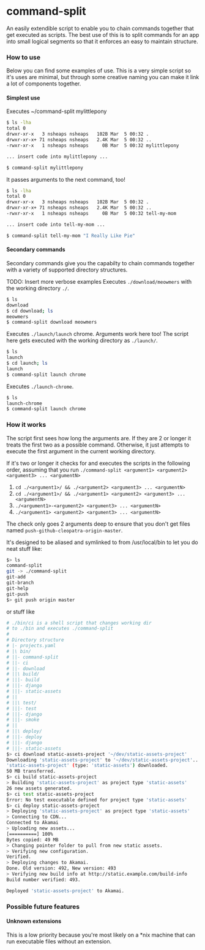 # command-split
An easily extendible script to enable you to chain commands together that get executed as scripts. The best use of this is to split commands for an app into small logical segments so that it enforces an easy to maintain structure.

### How to use
Below you can find some examples of use. This is a very simple script so it's uses are minimal, but through some creative naming you can make it link a lot of components together.

#### Simplest use
Executes ~/command-split mylittlepony
```bash
$ ls -lha
total 0
drwxr-xr-x   3 nsheaps nsheaps   102B Mar  5 00:32 .
drwxr-xr-x+ 71 nsheaps nsheaps   2.4K Mar  5 00:32 ..
-rwxr-xr-x   1 nsheaps nsheaps     0B Mar  5 00:32 mylittlepony

... insert code into mylittlepony ...

$ command-split mylittlepony
```

It passes arguments to the next command, too!
```bash
$ ls -lha
total 0
drwxr-xr-x   3 nsheaps nsheaps   102B Mar  5 00:32 .
drwxr-xr-x+ 71 nsheaps nsheaps   2.4K Mar  5 00:32 ..
-rwxr-xr-x   1 nsheaps nsheaps     0B Mar  5 00:32 tell-my-mom

... insert code into tell-my-mom ...

$ command-split tell-my-mom "I Really Like Pie"
```

#### Secondary commands
Secondary commands give you the capabilty to chain commands together with a variety of supported directory structures.

TODO: Insert more verbose examples
Executes `./download/meowmers` with the working directory `./`.
```bash
$ ls
download
$ cd download; ls
meowmers
$ command-split download meowmers
```
Executes `./launch/launch` chrome. Arguments work here too! The script here gets executed with the working directory as `./launch/`.
```bash
$ ls
launch
$ cd launch; ls
launch
$ command-split launch chrome 

```
Executes `./launch-chrome`.
```bash
$ ls
launch-chrome
$ command-split launch chrome 

```

### How it works
The script first sees how long the arguments are. If they are 2 or longer it treats the first two as a possible command. Otherwise, it just attempts to execute the first argument in the current working directory.

If it's two or longer it checks for and executes the scripts in the following order, assuming that you run `./command-split <argument1> <argument2> <argument3> ... <argumentN>`

1. `cd ./<argument1>/ && ./<argument2> <argument3> ... <argumentN>`
2. `cd ./<argument1>/ && ./<argument1> <argument2> <argument3> ... <argumentN>`
3. `./<argument1>-<argument2> <argument3> ... <argumentN>`
4. `./<argument1> <argument2> <argument3> ... <argumentN>`

The check only goes 2 arguments deep to ensure that you don't get files named `push-github-cleopatra-origin-master`.

It's designed to be aliased and symlinked to from /usr/local/bin to let you do neat stuff like:
```bash
$> ls
command-split
git -> ./command-split
git-add
git-branch
git-help
git-push
$> git push origin master
```
or stuff like
```bash
# ./bin/ci is a shell script that changes working dir 
# to ./bin and executes ./command-split
# 
# Directory structure
# |- projects.yaml
# |\ bin/
# ||- command-split
# ||- ci
# ||- download
# ||\ build/
# |||- build
# |||- django
# |||- static-assets
# ||
# ||\ test/
# |||- test
# |||- django
# |||- smoke
# ||
# ||\ deploy/
# |||- deploy
# |||- django
# |||- static-assets
$> ci download static-assets-project '~/dev/static-assets-project'
Downloading 'static-assets-project' to '~/dev/static-assets-project'...
'static-assets-project' (type: 'static-assets') downloaded.
50 MB transferred.
$> ci build static-assets-project
> Building 'static-assets-project' as project type 'static-assets'
26 new assets generated.
$> ci test static-assets-project
Error: No test executable defined for project type 'static-assets'
$> ci deploy static-assets-project
> Deploying 'static-assets-project' as project type 'static-assets'
> Connecting to CDN...
Connected to Akamai
> Uploading new assets...
[==========] 100%
Bytes copied: 49 MB
> Changing pointer folder to pull from new static assets.
> Verifying new configuration.
Verified.
> Deploying changes to Akamai.
Done. Old version: 492, New version: 493
> Verifying new build info at http://static.example.com/build-info
Build number verified: 493.

Deployed 'static-assets-project' to Akamai.
```


### Possible future features
#### Unknown extensions
This is a low priority because you're most likely on a *nix machine that can run executable files without an extension.

